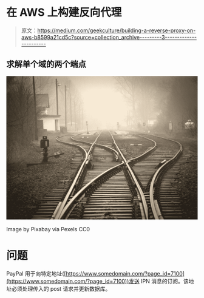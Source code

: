 # 在 AWS 上构建反向代理

> 原文：<https://medium.com/geekculture/building-a-reverse-proxy-on-aws-b8599a21cd5c?source=collection_archive---------3----------------------->

## 求解单个域的两个端点

![](img/429ad9cf6fef1e0de53464ec09bf6fe3.png)

Image by Pixabay via Pexels CC0

# 问题

PayPal 用于向特定地址([https://www.somedomain.com/?page_id=7100](https://www.somedomain.com/?page_id=7100))发送 IPN 消息的订阅。该地址必须处理传入的 post 请求并更新数据库。